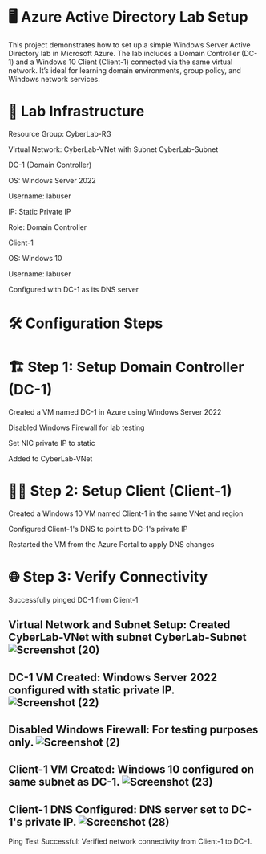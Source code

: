 # 🖥️ Azure Active Directory Lab Setup
This project demonstrates how to set up a simple Windows Server Active Directory lab in Microsoft Azure. The lab includes a Domain Controller (DC-1) and a Windows 10 Client (Client-1) connected via the same virtual network. It’s ideal for learning domain environments, group policy, and Windows network services.

# 🧱 Lab Infrastructure
Resource Group: CyberLab-RG

Virtual Network: CyberLab-VNet with Subnet CyberLab-Subnet

DC-1 (Domain Controller)

OS: Windows Server 2022

Username: labuser

IP: Static Private IP

Role: Domain Controller

Client-1

OS: Windows 10

Username: labuser

Configured with DC-1 as its DNS server

# 🛠️ Configuration Steps
# 🏗️ Step 1: Setup Domain Controller (DC-1)
Created a VM named DC-1 in Azure using Windows Server 2022

Disabled Windows Firewall for lab testing

Set NIC private IP to static

Added to CyberLab-VNet

# 👨‍💻 Step 2: Setup Client (Client-1)
Created a Windows 10 VM named Client-1 in the same VNet and region

Configured Client-1's DNS to point to DC-1's private IP

Restarted the VM from the Azure Portal to apply DNS changes

# 🌐 Step 3: Verify Connectivity
Successfully pinged DC-1 from Client-1

Virtual Network and Subnet Setup: Created CyberLab-VNet with subnet CyberLab-Subnet
![Screenshot (20)](https://github.com/user-attachments/assets/7ebdef06-b5e9-466c-932f-10098d18d0a9)
--
DC-1 VM Created: Windows Server 2022 configured with static private IP.
![Screenshot (22)](https://github.com/user-attachments/assets/ea4adf63-e4e5-4cda-8b09-04e2289887bd)
--
Disabled Windows Firewall: For testing purposes only.
![Screenshot (2)](https://github.com/user-attachments/assets/5dafc2da-ac97-4e85-ad79-c519365b55f8)
--
Client-1 VM Created: Windows 10 configured on same subnet as DC-1.
![Screenshot (23)](https://github.com/user-attachments/assets/98842e39-3d7a-4741-bb51-fcee51a5e016)
--
Client-1 DNS Configured: DNS server set to DC-1's private IP.
![Screenshot (28)](https://github.com/user-attachments/assets/7b030510-ebe9-4f2d-8dc4-5bc3f58b84b6)
--
Ping Test Successful: Verified network connectivity from Client-1 to DC-1.
